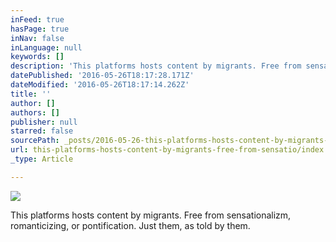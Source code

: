 ```yaml
---
inFeed: true
hasPage: true
inNav: false
inLanguage: null
keywords: []
description: 'This platforms hosts content by migrants. Free from sensationalizm, romanticizing, or pontification. Just them, as told by them.'
datePublished: '2016-05-26T18:17:28.171Z'
dateModified: '2016-05-26T18:17:14.262Z'
title: ''
author: []
authors: []
publisher: null
starred: false
sourcePath: _posts/2016-05-26-this-platforms-hosts-content-by-migrants-free-from-sensatio.md
url: this-platforms-hosts-content-by-migrants-free-from-sensatio/index.html
_type: Article

---
```

![](https://the-grid-user-content.s3-us-west-2.amazonaws.com/f4b5d85b-5d65-4058-9a0e-30972706b838.jpg)

This platforms hosts content by migrants. Free from sensationalizm, romanticizing, or pontification. Just them, as told by them.